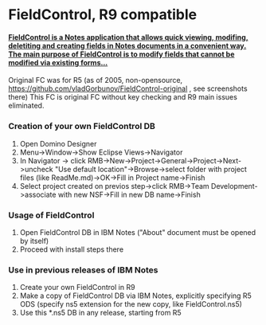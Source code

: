 # FieldControl, R9 compatible
#### <a href="https://github.com/vladGorbunov/FieldControl-original/wiki">FieldControl is a Notes application that allows quick viewing, modifing, deletiting and creating fields in Notes documents in a convenient way. The main purpose of FieldControl is to modify fields that cannot be modified via existing forms...</a>

Original FC was for R5 (as of 2005, non-opensource, https://github.com/vladGorbunov/FieldControl-original , see screenshots there)
This FC is original FC without key checking and R9 main issues eliminated.
  
  ### Creation of your own FieldControl DB
  1. Open Domino Designer
  1. Menu->Window->Show Eclipse Views->Navigator
  1. In Navigator -> click RMB->New->Project->General->Project->Next->uncheck "Use default location"->Browse->select folder with project files (like ReadMe.md)->OK->Fill in Project name->Finish
  1. Select project created on previos step->click RMB->Team Development->associate with new NSF->Fill in new DB name->Finish
 ### Usage of FieldControl
1. Open FieldControl DB in IBM Notes ("About" document must be opened by itself)
1. Proceed with install steps there
 ### Use in previous releases of IBM Notes
  1. Create your own FieldControl in R9
  1. Make a copy of FieldControl DB via IBM Notes, explicitly specifying R5 ODS (specify ns5 extension for the new copy, like FieldControl.ns5)
  1. Use this \*.ns5 DB in any release, starting from R5
  
